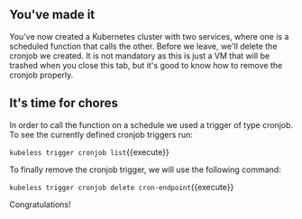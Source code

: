 

## You've made it

You've now created a Kubernetes cluster with two services, where one is a scheduled function that calls the other. Before we leave, we'll delete the cronjob we created. It is not mandatory as this is just a VM that will be trashed when you close this tab, but it's good to know how to remove the cronjob properly.

## It's time for chores
In order to call the function on a schedule we used a trigger of type cronjob. To see the currently defined cronjob triggers run:

`kubeless trigger cronjob list`{{execute}}

To finally remove the cronjob trigger, we will use the following command:

`kubeless trigger cronjob delete cron-endpoint`{{execute}}


Congratulations!



